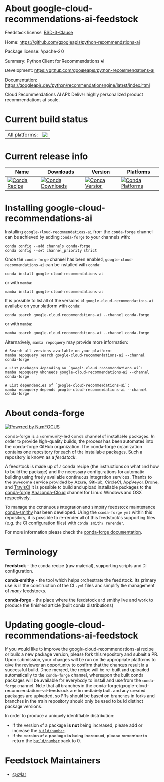 About google-cloud-recommendations-ai-feedstock
===============================================

Feedstock license: [BSD-3-Clause](https://github.com/conda-forge/google-cloud-recommendations-ai-feedstock/blob/main/LICENSE.txt)

Home: https://github.com/googleapis/python-recommendations-ai

Package license: Apache-2.0

Summary: Python Client for Recommendations AI

Development: https://github.com/googleapis/python-recommendations-ai

Documentation: https://googleapis.dev/python/recommendationengine/latest/index.html

Cloud Recommendations AI API: Deliver highly personalized product
recommendations at scale.


Current build status
====================


<table><tr><td>All platforms:</td>
    <td>
      <a href="https://dev.azure.com/conda-forge/feedstock-builds/_build/latest?definitionId=14000&branchName=main">
        <img src="https://dev.azure.com/conda-forge/feedstock-builds/_apis/build/status/google-cloud-recommendations-ai-feedstock?branchName=main">
      </a>
    </td>
  </tr>
</table>

Current release info
====================

| Name | Downloads | Version | Platforms |
| --- | --- | --- | --- |
| [![Conda Recipe](https://img.shields.io/badge/recipe-google--cloud--recommendations--ai-green.svg)](https://anaconda.org/conda-forge/google-cloud-recommendations-ai) | [![Conda Downloads](https://img.shields.io/conda/dn/conda-forge/google-cloud-recommendations-ai.svg)](https://anaconda.org/conda-forge/google-cloud-recommendations-ai) | [![Conda Version](https://img.shields.io/conda/vn/conda-forge/google-cloud-recommendations-ai.svg)](https://anaconda.org/conda-forge/google-cloud-recommendations-ai) | [![Conda Platforms](https://img.shields.io/conda/pn/conda-forge/google-cloud-recommendations-ai.svg)](https://anaconda.org/conda-forge/google-cloud-recommendations-ai) |

Installing google-cloud-recommendations-ai
==========================================

Installing `google-cloud-recommendations-ai` from the `conda-forge` channel can be achieved by adding `conda-forge` to your channels with:

```
conda config --add channels conda-forge
conda config --set channel_priority strict
```

Once the `conda-forge` channel has been enabled, `google-cloud-recommendations-ai` can be installed with `conda`:

```
conda install google-cloud-recommendations-ai
```

or with `mamba`:

```
mamba install google-cloud-recommendations-ai
```

It is possible to list all of the versions of `google-cloud-recommendations-ai` available on your platform with `conda`:

```
conda search google-cloud-recommendations-ai --channel conda-forge
```

or with `mamba`:

```
mamba search google-cloud-recommendations-ai --channel conda-forge
```

Alternatively, `mamba repoquery` may provide more information:

```
# Search all versions available on your platform:
mamba repoquery search google-cloud-recommendations-ai --channel conda-forge

# List packages depending on `google-cloud-recommendations-ai`:
mamba repoquery whoneeds google-cloud-recommendations-ai --channel conda-forge

# List dependencies of `google-cloud-recommendations-ai`:
mamba repoquery depends google-cloud-recommendations-ai --channel conda-forge
```


About conda-forge
=================

[![Powered by
NumFOCUS](https://img.shields.io/badge/powered%20by-NumFOCUS-orange.svg?style=flat&colorA=E1523D&colorB=007D8A)](https://numfocus.org)

conda-forge is a community-led conda channel of installable packages.
In order to provide high-quality builds, the process has been automated into the
conda-forge GitHub organization. The conda-forge organization contains one repository
for each of the installable packages. Such a repository is known as a *feedstock*.

A feedstock is made up of a conda recipe (the instructions on what and how to build
the package) and the necessary configurations for automatic building using freely
available continuous integration services. Thanks to the awesome service provided by
[Azure](https://azure.microsoft.com/en-us/services/devops/), [GitHub](https://github.com/),
[CircleCI](https://circleci.com/), [AppVeyor](https://www.appveyor.com/),
[Drone](https://cloud.drone.io/welcome), and [TravisCI](https://travis-ci.com/)
it is possible to build and upload installable packages to the
[conda-forge](https://anaconda.org/conda-forge) [Anaconda-Cloud](https://anaconda.org/)
channel for Linux, Windows and OSX respectively.

To manage the continuous integration and simplify feedstock maintenance
[conda-smithy](https://github.com/conda-forge/conda-smithy) has been developed.
Using the ``conda-forge.yml`` within this repository, it is possible to re-render all of
this feedstock's supporting files (e.g. the CI configuration files) with ``conda smithy rerender``.

For more information please check the [conda-forge documentation](https://conda-forge.org/docs/).

Terminology
===========

**feedstock** - the conda recipe (raw material), supporting scripts and CI configuration.

**conda-smithy** - the tool which helps orchestrate the feedstock.
                   Its primary use is in the construction of the CI ``.yml`` files
                   and simplify the management of *many* feedstocks.

**conda-forge** - the place where the feedstock and smithy live and work to
                  produce the finished article (built conda distributions)


Updating google-cloud-recommendations-ai-feedstock
==================================================

If you would like to improve the google-cloud-recommendations-ai recipe or build a new
package version, please fork this repository and submit a PR. Upon submission,
your changes will be run on the appropriate platforms to give the reviewer an
opportunity to confirm that the changes result in a successful build. Once
merged, the recipe will be re-built and uploaded automatically to the
`conda-forge` channel, whereupon the built conda packages will be available for
everybody to install and use from the `conda-forge` channel.
Note that all branches in the conda-forge/google-cloud-recommendations-ai-feedstock are
immediately built and any created packages are uploaded, so PRs should be based
on branches in forks and branches in the main repository should only be used to
build distinct package versions.

In order to produce a uniquely identifiable distribution:
 * If the version of a package **is not** being increased, please add or increase
   the [``build/number``](https://docs.conda.io/projects/conda-build/en/latest/resources/define-metadata.html#build-number-and-string).
 * If the version of a package **is** being increased, please remember to return
   the [``build/number``](https://docs.conda.io/projects/conda-build/en/latest/resources/define-metadata.html#build-number-and-string)
   back to 0.

Feedstock Maintainers
=====================

* [@xylar](https://github.com/xylar/)


